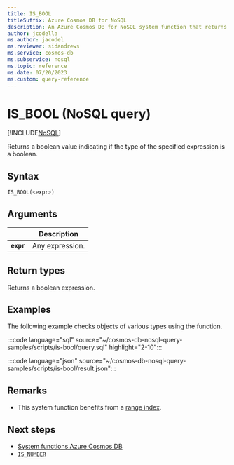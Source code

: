 ```yaml
---
title: IS_BOOL
titleSuffix: Azure Cosmos DB for NoSQL
description: An Azure Cosmos DB for NoSQL system function that returns a boolean indicating whether an expression is a boolean.
author: jcodella
ms.author: jacodel
ms.reviewer: sidandrews
ms.service: cosmos-db
ms.subservice: nosql
ms.topic: reference
ms.date: 07/20/2023
ms.custom: query-reference
---
```


# IS_BOOL (NoSQL query)

[!INCLUDE[NoSQL](../../includes/appliesto-nosql.md)]

Returns a boolean value indicating if the type of the specified expression is a boolean.  
  
## Syntax
  
```sql
IS_BOOL(<expr>)  
```  
  
## Arguments

| | Description |
| --- | --- |
| **`expr`** | Any expression. |
  
## Return types
  
Returns a boolean expression.  
  
## Examples
  
The following example checks objects of various types using the function.

:::code language="sql" source="~/cosmos-db-nosql-query-samples/scripts/is-bool/query.sql" highlight="2-10":::

:::code language="json" source="~/cosmos-db-nosql-query-samples/scripts/is-bool/result.json":::

## Remarks

- This system function benefits from a [range index](../../index-policy.md#includeexclude-strategy).

## Next steps

- [System functions Azure Cosmos DB](system-functions.yml)
- [`IS_NUMBER`](is-number.md)
